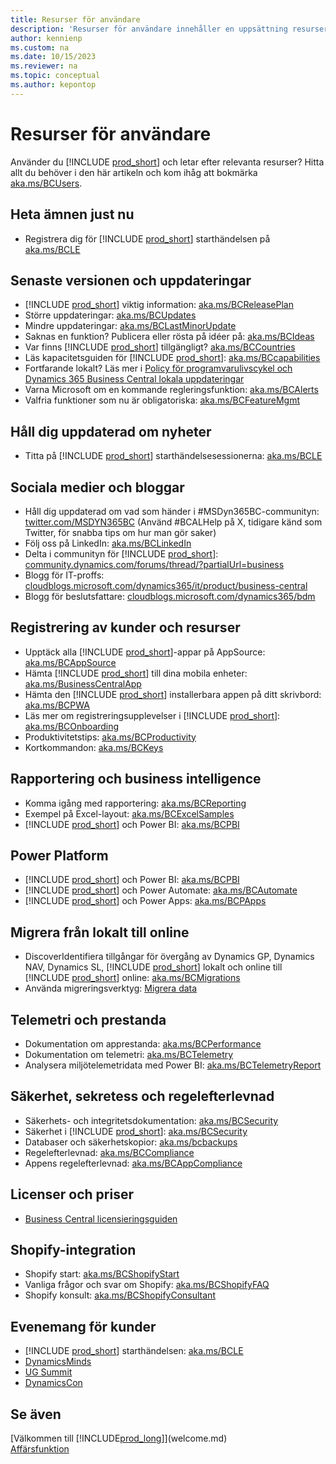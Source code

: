 ```yaml
---
title: Resurser för användare
description: 'Resurser för användare innehåller en uppsättning resurser, tjänster och verktyg för att använda Microsoft Dynamics 365 Business Central.'
author: kennienp
ms.custom: na
ms.date: 10/15/2023
ms.reviewer: na
ms.topic: conceptual
ms.author: kepontop
---
```


# Resurser för användare

Använder du [!INCLUDE [prod_short](includes/prod_short.md)] och letar efter relevanta resurser? Hitta allt du behöver i den här artikeln och kom ihåg att bokmärka [aka.ms/BCUsers](https://aka.ms/BCUsers).

## Heta ämnen just nu

- Registrera dig för [!INCLUDE [prod_short](includes/prod_short.md)] starthändelsen på [aka.ms/BCLE](https://aka.ms/BCLE)

## Senaste versionen och uppdateringar  

- [!INCLUDE [prod_short](includes/prod_short.md)] viktig information: [aka.ms/BCReleasePlan](https://aka.ms/BCReleasePlan) 
- Större uppdateringar: [aka.ms/BCUpdates](https://aka.ms/BCUpdates)
- Mindre uppdateringar: [aka.ms/BCLastMinorUpdate](https://aka.ms/BCLastMinorUpdate) 
- Saknas en funktion? Publicera eller rösta på idéer på: [aka.ms/BCIdeas](https://aka.ms/BCIdeas) 
- Var finns [!INCLUDE [prod_short](includes/prod_short.md)] tillgängligt? [aka.ms/BCCountries](https://aka.ms/BCCountries)
- Läs kapacitetsguiden för [!INCLUDE [prod_short](includes/prod_short.md)]: [aka.ms/BCcapabilities](https://aka.ms/BCcapabilities)
- Fortfarande lokalt? Läs mer i [Policy för programvarulivscykel och Dynamics 365 Business Central lokala uppdateringar](/dynamics365/business-central/dev-itpro/terms/lifecycle-policy-on-premises)
- Varna Microsoft om en kommande regleringsfunktion: [aka.ms/BCAlerts](https://aka.ms/BCAlerts)
- Valfria funktioner som nu är obligatoriska: [aka.ms/BCFeatureMgmt](https://aka.ms/BCFeatureMgmt)

## Håll dig uppdaterad om nyheter

- Titta på [!INCLUDE [prod_short](includes/prod_short.md)] starthändelsesessionerna: [aka.ms/BCLE](https://aka.ms/BCLE) 

## Sociala medier och bloggar

- Håll dig uppdaterad om vad som händer i #MSDyn365BC-communityn: [twitter.com/MSDYN365BC](https://twitter.com/MSDYN365BC) (Använd #BCALHelp på X, tidigare känd som Twitter, för snabba tips om hur man gör saker) 
- Följ oss på LinkedIn: [aka.ms/BCLinkedIn](https://aka.ms/BCLinkedIn)
- Delta i communityn för [!INCLUDE [prod_short](includes/prod_short.md)]: [community.dynamics.com/forums/thread/?partialUrl=business](https://community.dynamics.com/forums/thread/?partialUrl=business) 
- Blogg för IT-proffs: [cloudblogs.microsoft.com/dynamics365/it/product/business-central](https://cloudblogs.microsoft.com/dynamics365/it/product/business-central/)
- Blogg för beslutsfattare: [cloudblogs.microsoft.com/dynamics365/bdm](https://cloudblogs.microsoft.com/dynamics365/bdm)

## Registrering av kunder och resurser 

- Upptäck alla [!INCLUDE [prod_short](includes/prod_short.md)]-appar på AppSource: [aka.ms/BCAppSource](https://appsource.microsoft.com/marketplace/apps?page=1&product=dynamics-365-business-central)
- Hämta [!INCLUDE [prod_short](includes/prod_short.md)] till dina mobila enheter: [aka.ms/BusinessCentralApp](https://aka.ms/BusinessCentralApp)
- Hämta den [!INCLUDE [prod_short](includes/prod_short.md)] installerbara appen på ditt skrivbord: [aka.ms/BCPWA](https://aka.ms/BCPWA)
- Läs mer om registreringsupplevelser i [!INCLUDE [prod_short](includes/prod_short.md)]: [aka.ms/BCOnboarding](https://aka.ms/bconboarding)
- Produktivitetstips: [aka.ms/BCProductivity](https://aka.ms/BCProductivity) 
- Kortkommandon: [aka.ms/BCKeys](https://aka.ms/BCKeys)

## Rapportering och business intelligence

- Komma igång med rapportering: [aka.ms/BCReporting](https://aka.ms/BCReporting)
- Exempel på Excel-layout: [aka.ms/BCExcelSamples](https://aka.ms/BCExcelSamples)
- [!INCLUDE [prod_short](includes/prod_short.md)] och Power BI: [aka.ms/BCPBI](https://aka.ms/BCPBI)

## Power Platform

- [!INCLUDE [prod_short](includes/prod_short.md)] och Power BI: [aka.ms/BCPBI](https://aka.ms/BCPBI)
- [!INCLUDE [prod_short](includes/prod_short.md)] och Power Automate: [aka.ms/BCAutomate](https://aka.ms/BCAutomate) 
- [!INCLUDE [prod_short](includes/prod_short.md)] och Power Apps: [aka.ms/BCPApps](https://aka.ms/BCPApps)

## Migrera från lokalt till online

- DiscoverIdentifiera tillgångar för övergång av Dynamics GP, Dynamics NAV, Dynamics SL, [!INCLUDE [prod_short](includes/prod_short.md)] lokalt och online till [!INCLUDE [prod_short](includes/prod_short.md)] online: [aka.ms/BCMigrations](https://aka.ms/BCMigrations)  
- Använda migreringsverktyg: [Migrera data](/dynamics365/business-central/dev-itpro/administration/migrate-data) 

## Telemetri och prestanda

- Dokumentation om apprestanda: [aka.ms/BCPerformance](https://aka.ms/BCPerformance)
- Dokumentation om telemetri: [aka.ms/BCTelemetry](https://aka.ms/BCTelemetry) 
- Analysera miljötelemetridata med Power BI: [aka.ms/BCTelemetryReport](https://aka.ms/BCTelemetryReport) 

## Säkerhet, sekretess och regelefterlevnad

- Säkerhets- och integritetsdokumentation: [aka.ms/BCSecurity](https://aka.ms/BCSecurity) 
- Säkerhet i [!INCLUDE [prod_short](includes/prod_short.md)]: [aka.ms/BCSecurity](https://aka.ms/BCSecurity)
- Databaser och säkerhetskopior: [aka.ms/bcbackups](https://aka.ms/BCBackups)
- Regelefterlevnad: [aka.ms/BCCompliance](https://aka.ms/BCCompliance)
- Appens regelefterlevnad: [aka.ms/BCAppCompliance](https://aka.ms/BCAppCompliance)

## Licenser och priser

- [Business Central licensieringsguiden](https://go.microsoft.com/fwlink/?LinkId=866544&clcid=0x409)

## Shopify-integration

- Shopify start: [aka.ms/BCShopifyStart](https://aka.ms/BCShopifyStart)
- Vanliga frågor och svar om Shopify: [aka.ms/BCShopifyFAQ](https://aka.ms/BCShopifyFAQ)
- Shopify konsult: [aka.ms/BCShopifyConsultant](https://aka.ms/BCShopifyConsultant)

## Evenemang för kunder

- [!INCLUDE [prod_short](includes/prod_short.md)] starthändelsen: [aka.ms/BCLE](https://aka.ms/BCLE)
- [DynamicsMinds](https://www.dynamicsminds.com/)
- [UG Summit](https://www.summitna.com/)
- [DynamicsCon](https://dynamicscon.com/)

## Se även

[Välkommen till [!INCLUDE[prod_long](includes/prod_long.md)]](welcome.md)  
[Affärsfunktion](across-business-functionality.md)  